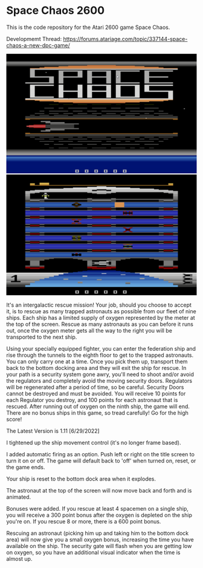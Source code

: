 # Space Chaos 2600
This is the code repository for the Atari 2600 game Space Chaos.

Developmemt Thread:  https://forums.atariage.com/topic/337144-space-chaos-a-new-dpc-game/

<img><img src="https://github.com/AtariusMaximus/SpaceChaos2600/blob/main/SpaceChaos_screenshot1.png"><img><img src="https://github.com/AtariusMaximus/SpaceChaos2600/blob/main/SpaceChaos_screenshot2.png">

It's an intergalactic rescue mission!  Your job, should you choose to accept it, is to rescue as many trapped astronauts as possible from our fleet of nine ships.  Each ship has a limited supply of oxygen represented by the meter at the top of the screen.  Rescue as many astronauts as you can before it runs out, once the oxygen meter gets all the way to the right you will be transported to the next ship.

Using your specially equipped fighter, you can enter the federation ship and rise through the tunnels to the eighth floor to get to the trapped astronauts.  You can only carry one at a time. Once you pick them up, transport them back to the bottom docking area and they will exit the ship for rescue. In your path is a security system gone awry, you'll need to shoot and/or avoid the regulators and completely avoid the moving security doors.  Regulators will be regenerated after a period of time, so be careful.  Security Doors cannot be destroyed and must be avoided. You will receive 10 points for each Regulator you destroy, and 100 points for each astronaut that is rescued. After running out of oxygen on the ninth ship, the game will end.  There are no bonus ships in this game, so tread carefully! Go for the high score! 

The Latest Version is 1.11 [6/29/2022]

I tightened up the ship movement control (it's no longer frame based).

I added automatic firing as an option.  Push left or right on the title screen to turn it on or off.  The game will default back to 'off' when turned on, reset, or the game ends.

Your ship is reset to the bottom dock area when it explodes.

The astronaut at the top of the screen will now move back and forth and is animated.

Bonuses were added.  If you rescue at least 4 spacemen on a single ship, you will receive a 300 point bonus after the oxygen is depleted on the ship you're on.  If you rescue 8 or more, there is a 600 point bonus. 

Rescuing an astronaut (picking him up and taking him to the bottom dock area) will now give you a small oxygen bonus, increasing the time you have available on the ship.
The security gate will flash when you are getting low on oxygen, so you have an additional visual indicator when the time is almost up.
